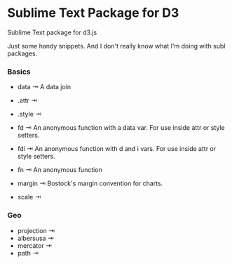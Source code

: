 Sublime Text Package for D3
===============

Sublime Text package for d3.js

Just some handy snippets. And I don't really know what I'm doing with subl packages.

### Basics

- data ⇥ A data join
- .attr ⇥
- .style ⇥

- fd ⇥ An anonymous function with a data var. For use inside attr or style setters.
- fdi ⇥ An anonymous function with d and i vars. For use inside attr or style setters.
- fn ⇥ An anonymous function

- margin ⇥ Bostock's margin convention for charts.

- scale ⇥

### Geo

- projection ⇥
- albersusa ⇥
- mercator ⇥
- path ⇥
